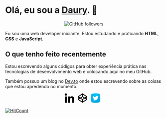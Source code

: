 # Olá, eu sou a [Daury](https://dauryellen.github.io/). 👋

<p align='center'>
  <img alt="GitHub followers" src="https://img.shields.io/github/followers/dauryellen?style=social">
<p>

Eu sou uma web developer iniciante. Estou estudando e praticando **HTML**, **CSS** e **JavaScript**. 

## O que tenho feito recentemente

Estou escrevendo alguns códigos para obter experiência prática nas tecnologias de desenvolvimento web e colocando aqui no meu GitHub.

Também possuo um blog no [Dev.to](https://dev.to/dauryellen) onde estou escrevendo sobre as coisas que estou apredendo no momento.

<p align='center'>
  <a href="https://www.linkedin.com/in/dauryellen/" target="_blank"><img height="30" src="linkedin.png"></a>&nbsp;&nbsp;
  <a href="https://codepen.io/dauryellen" target="_blank"><img height="30" src="codepen.png"></a>&nbsp;&nbsp;
  <a href="https://twitter.com/dauryoque" target="_blank"><img height="30" src="twitter.png"></a>&nbsp;&nbsp;
</p>

[![HitCount](http://hits.dwyl.com/dauryellen/dauryellen/dauryellen.svg)](http://hits.dwyl.com/dauryellen/dauryellen/dauryellen)

